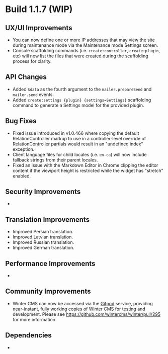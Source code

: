 # Build 1.1.7 (WIP)

## UX/UI Improvements
- You can now define one or more IP addresses that may view the site during maintenance mode via the Maintenance mode Settings screen.
- Console scaffolding commands (i.e. `create:controller`, `create:plugin`, etc) will now list the files that were created during the scaffolding process for clarity.

## API Changes
- Added `$data` as the fourth argument to the `mailer.prepareSend` and `mailer.send` events.
- Added `create:settings {plugin} {settings=Settings}` scaffolding command to generate a Settings model for the provided plugin.

## Bug Fixes
- Fixed issue introduced in v1.0.466 where copying the default RelationController markup to use in a controller-level override of RelationController partials would result in an "undefined index" exception.
- Client language files for child locales (i.e. `en-ca`) will now include fallback strings from their parent locales.
- Fixed an issue with the Markdown Editor in Chrome clipping the editor content if the viewport height is restricted while the widget has "stretch" enabled.

## Security Improvements
-

## Translation Improvements
- Improved Persian translation.
- Improved Latvian translation.
- Improved Russian translation.
- Improved German translation.

## Performance Improvements
-

## Community Improvements
- Winter CMS can now be accessed via the [Gitpod](https://gitpod.io) service, providing near-instant, fully working copies of Winter CMS for testing and development. Please see https://github.com/wintercms/winter/pull/295 for more information.

## Dependencies
-
